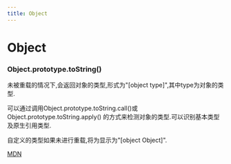 ```yaml
---
title: Object
---
```


# Object

### Object.prototype.toString()

未被重载的情况下,会返回对象的类型,形式为"[object type]",其中type为对象的类型.

可以通过调用Object.prototype.toString.call()或Object.prototype.toString.apply()
的方式来检测对象的类型.可以识别基本类型及原生引用类型.

自定义的类型如果未进行重载,将为显示为"[object Object]".

[MDN](https://developer.mozilla.org/zh-CN/docs/Web/JavaScript/Reference/Global_Objects/Object/toString)
